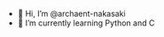 - 👋 Hi, I’m @archaent-nakasaki
- 🌱 I’m currently learning Python and C

<!---
archaent-nakasaki/archaent-nakasaki is a ✨ special ✨ repository because its `README.md` (this file) appears on your GitHub profile.
You can click the Preview link to take a look at your changes.
--->
